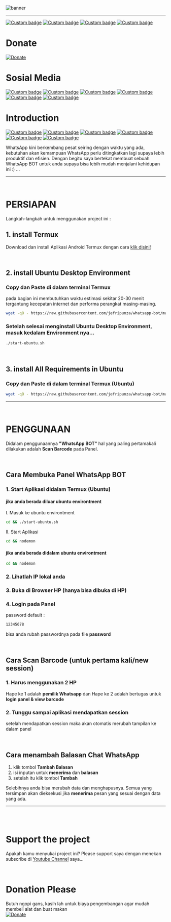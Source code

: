 ![banner](icon.svg)

---

[![Custom badge](https://img.shields.io/endpoint?style=for-the-badge&url=https%3A%2F%2Fjefripunza-youtube-channel-badge.vercel.app%2Fapi%2Fsubscriber)](https://www.youtube.com/user/jefripunza/)
[![Custom badge](https://img.shields.io/endpoint?style=for-the-badge&url=https%3A%2F%2Fjefripunza-youtube-channel-badge.vercel.app%2Fapi%2Fviews)](https://www.youtube.com/user/jefripunza/)
[![Custom badge](https://img.shields.io/endpoint?style=for-the-badge&url=https%3A%2F%2Fjefripunza-youtube-channel-badge.vercel.app%2Fapi%2Fcomments)](https://www.youtube.com/user/jefripunza/)
[![Custom badge](https://img.shields.io/endpoint?style=for-the-badge&url=https%3A%2F%2Fjefripunza-youtube-channel-badge.vercel.app%2Fapi%2Fvideos)](https://www.youtube.com/user/jefripunza/videos/)

# Donate

[![Donate](https://img.shields.io/badge/paypal-%2300457C.svg?&style=for-the-badge&logo=paypal&logoColor=white)](https://www.paypal.com/paypalme/jefripunza)

# Sosial Media

[![Custom badge](https://img.shields.io/badge/youtube-%23FF0000.svg?&style=for-the-badge&logo=youtube&logoColor=white)](https://www.youtube.com/user/jefripunza/)
[![Custom badge](https://img.shields.io/badge/instagram-%23E4405F.svg?&style=for-the-badge&logo=instagram&logoColor=white)](https://www.instagram.com/jefripunza/)
[![Custom badge](https://img.shields.io/badge/facebook-%231877F2.svg?&style=for-the-badge&logo=facebook&logoColor=white)](https://fb.com/jefripunza/)
[![Custom badge](https://img.shields.io/badge/twitter-%231DA1F2.svg?&style=for-the-badge&logo=twitter&logoColor=white)](https://twitter.com/jefripunza/)
[![Custom badge](https://img.shields.io/badge/linkedin-%230077B5.svg?&style=for-the-badge&logo=linkedin&logoColor=white)](https://www.linkedin.com/in/jefri-herdi-triyanto-ba76a8106/)
[![Custom badge](https://img.shields.io/badge/Website-FF7139?style=for-the-badge&logo=Firefox-Browser&logoColor=white)](https://jefriherditriyanto.com/)

# Introduction
[![Custom badge](https://img.shields.io/badge/node.js-6DA55F?style=for-the-badge&logo=node.js&logoColor=white)](https://nodejs.org/)
[![Custom badge](https://img.shields.io/badge/express.js-%23404d59.svg?style=for-the-badge&logo=express&logoColor=%2361DAFB)](https://expressjs.com/)
[![Custom badge](https://img.shields.io/badge/JavaScript-323330?style=for-the-badge&logo=javascript&logoColor=F7DF1E)](https://www.javascript.com/)
[![Custom badge](https://img.shields.io/badge/WhatsApp-25D366?style=for-the-badge&logo=whatsapp&logoColor=white)](https://www.whatsapp.com/)
[![Custom badge](https://img.shields.io/badge/YouTube-%23FF0000.svg?style=for-the-badge&logo=YouTube&logoColor=white)](https://www.youtube.com/)
[![Custom badge](https://img.shields.io/badge/Google%20Chrome-4285F4?style=for-the-badge&logo=GoogleChrome&logoColor=white)](https://github.com/puppeteer/puppeteer)

WhatsApp kini berkembang pesat seiring dengan waktu yang ada, kebutuhan akan kemampuan WhatsApp perlu ditingkatkan lagi supaya lebih produktif dan efisien. Dengan begitu saya bertekat membuat sebuah WhatsApp BOT untuk anda supaya bisa lebih mudah menjalani kehidupan ini :) ...

---
<br />

# PERSIAPAN

Langkah-langkah untuk menggunakan project ini :

## 1. install <b>Termux</b>

Download dan install Aplikasi Android Termux dengan cara <a href="https://f-droid.org/repo/com.termux_117.apk" target="_blank" rel="norefferer">klik disini!</a> <br/>

<br />

## 2. install <b>Ubuntu Desktop Environment</b>

### Copy dan Paste di dalam terminal Termux
pada bagian ini membutuhkan waktu estimasi sekitar 20-30 menit tergantung kecepatan internet dan performa perangkat masing-masing.
```bash
wget -qO - https://raw.githubusercontent.com/jefripunza/whatsapp-bot/main/create_ubuntu.sh | bash
```

### Setelah selesai menginstall <b>Ubuntu Desktop Environment</b>, masuk kedalam Environment nya...

```bash
./start-ubuntu.sh
```
<br />

## 3. install <b>All Requirements</b> in Ubuntu

### Copy dan Paste di dalam terminal Termux (Ubuntu)

```bash
wget -qO - https://raw.githubusercontent.com/jefripunza/whatsapp-bot/main/install.sh | bash
```

---
<br />


# PENGGUNAAN

Didalam penggunaannya <b>"WhatsApp BOT"</b> hal yang paling pertamakali dilakukan adalah <b>Scan Barcode</b> pada Panel.

<br />

## Cara Membuka Panel WhatsApp BOT

### 1. Start Aplikasi didalam Termux (Ubuntu)
#### jika anda berada diluar ubuntu environtment
I. Masuk ke ubuntu environtment
```bash
cd && ./start-ubuntu.sh
```
II. Start Aplikasi
```bash
cd && nodemon
```
#### jika anda berada didalam ubuntu environtment
```bash
cd && nodemon
```

### 2. Lihatlah IP lokal anda

### 3. Buka di Browser HP (hanya bisa dibuka di HP)

### 4. Login pada Panel
password default :
```bash
12345678
```
bisa anda rubah passwordnya pada file <b>password</b>

<br />

## Cara Scan Barcode (untuk pertama kali/new session)

### 1. Harus menggunakan 2 HP <b></b>
Hape ke 1 adalah <b>pemilik Whatsapp</b> dan Hape ke 2 adalah bertugas untuk <b>login panel & view barcode</b>

### 2. Tunggu sampai aplikasi mendapatkan session
setelah mendapatkan session maka akan otomatis merubah tampilan ke dalam panel

<br />

## Cara menambah Balasan Chat WhatsApp
1. klik tombol <b>Tambah Balasan</b>
2. isi inputan untuk <b>menerima</b> dan <b>balasan</b>
3. setelah itu klik tombol <b>Tambah</b>

Selebihnya anda bisa merubah data dan menghapusnya. Semua yang tersimpan akan dieksekusi jika <b>menerima</b> pesan yang sesuai dengan data yang ada.


---
<br />



<br />

# Support the project

Apakah kamu menyukai project ini? Please support saya dengan menekan subscribe di [Youtube Channel](https://www.youtube.com/user/jefripunza/videos/) saya...

<br />

# Donation Please

Butuh ngopi gans, kasih lah untuk biaya pengembangan agar mudah membeli alat dan buat makan <br />
[![Donate](https://img.shields.io/badge/paypal-%2300457C.svg?&style=for-the-badge&logo=paypal&logoColor=white)](https://www.paypal.com/paypalme/jefripunza)
